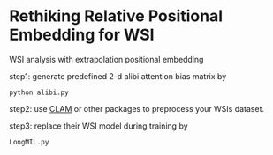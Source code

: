 # Rethiking Relative Positional Embedding for WSI
WSI analysis with extrapolation positional embedding

step1: generate predefined 2-d alibi attention bias matrix by
```
python alibi.py
```

step2: use [CLAM](https://github.com/mahmoodlab/CLAM) or other packages to preprocess your WSIs dataset.

step3: replace their WSI model during training by 
```
LongMIL.py
``` 
